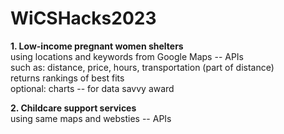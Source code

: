 # WiCSHacks2023

**1. Low-income pregnant women shelters**   
   using locations and keywords from Google Maps -- APIs  
   such as: distance, price, hours, transportation (part of distance)  
   returns rankings of best fits  
     optional: charts -- for data savvy award  
     
**2. Childcare support services**  
   using same maps and websties -- APIs  
